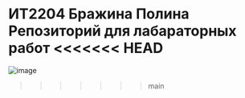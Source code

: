 ИТ2204
Бражина Полина
Репозиторий для лабараторных работ
<<<<<<< HEAD
=======
![image](https://github.com/user-attachments/assets/a53ed13f-6894-448f-a0c7-eeb1feb48886)

>>>>>>> main

